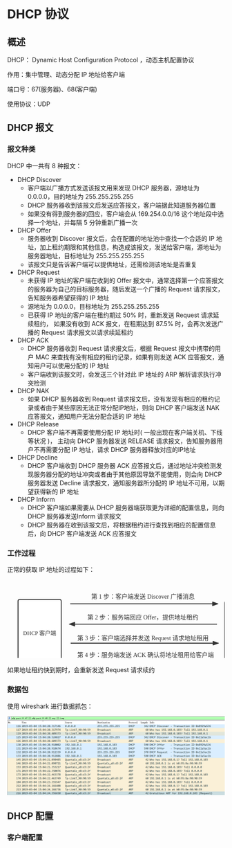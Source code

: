# DHCP 协议

## 概述

DHCP： Dynamic Host Configuration Protocol ，动态主机配置协议

作用：集中管理、动态分配 IP 地址给客户端

端口号：67(服务器)、68(客户端)

使用协议：UDP

## DHCP 报文

### 报文种类

DHCP 中一共有 8 种报文：

+ DHCP  Discover 
  + 客户端以广播方式发送该报文用来发现 DHCP 服务器，源地址为 0.0.0.0，目的地址为 255.255.255.255  
  + DHCP 服务器收到该报文后发送应答报文，客户端据此知道服务器位置
  + 如果没有得到服务器的回应，客户端会从 169.254.0.0/16 这个地址段中选择一个地址，并每隔 5 分钟重新广播一次
+ DHCP  Offer
  + 服务器收到 Discover 报文后，会在配置的地址池中查找一个合适的 IP 地址，加上租约期限和其他信息，构造成该报文，发送给客户端，源地址为服务器地址，目标地址为 255.255.255.255
  + 该报文只是告诉客户端可以提供地址，还需检测该地址是否重复
+ DHCP  Request
  + 未获得 IP 地址的客户端在收到的 Offer 报文中，通常选择第一个应答报文的服务器为自己的目标服务器，随后发送一个广播的 Request 请求报文，告知服务器希望获得的 IP 地址
  + 源地址为 0.0.0.0，目标地址为 255.255.255.255
  + 已获得 IP 地址的客户端在租约期过 50% 时，重新发送 Request 请求延续租约， 如果没有收到 ACK 报文，在租期达到 87.5% 时，会再次发送广播的 Request 请求报文以请求续延租约
+ DHCP  ACK
  +  DHCP 服务器收到 Request 请求报文后，根据 Request 报文中携带的用户 MAC 来查找有没有相应的租约记录，如果有则发送 ACK 应答报文，通知用户可以使用分配的 IP 地址 
  + 客户端收到该报文时，会发送三个针对此 IP 地址的 ARP 解析请求执行冲突检测
+ DHCP  NAK
  +  如果 DHCP 服务器收到 Request 请求报文后，没有发现有相应的租约记录或者由于某些原因无法正常分配IP地址，则向 DHCP 客户端发送 NAK 应答报文，通知用户无法分配合适的 IP 地址 
+ DHCP  Release
  +  DHCP 客户端不再需要使用分配 IP 地址时( 一般出现在客户端关机、下线等状况 )， 主动向 DHCP 服务器发送 RELEASE 请求报文，告知服务器用户不再需要分配 IP 地址，请求 DHCP 服务器释放对应的IP地址 
+ DHCP  Decline
  +  DHCP 客户端收到 DHCP 服务器 ACK 应答报文后，通过地址冲突检测发现服务器分配的地址冲突或者由于其他原因导致不能使用，则会向 DHCP 服务器发送 Decline 请求报文，通知服务器所分配的 IP 地址不可用，以期望获得新的 IP 地址 
+ DHCP  Inform
  +  DHCP 客户端如果需要从 DHCP 服务器端获取更为详细的配置信息，则向 DHCP 服务器发送Inform 请求报文 
  +  DHCP 服务器在收到该报文后，将根据租约进行查找到相应的配置信息后，向 DHCP 客户端发送 ACK 应答报文 

### 工作过程

正常的获取 IP 地址的过程如下：

<svg id="SvgjsSvg1006" width="631" height="227" xmlns="http://www.w3.org/2000/svg" version="1.1" xmlns:xlink="http://www.w3.org/1999/xlink" xmlns:svgjs="http://svgjs.com/svgjs"><defs id="SvgjsDefs1007"><marker id="SvgjsMarker1022" markerWidth="14" markerHeight="10" refX="10" refY="5" viewBox="0 0 14 10" orient="auto" markerUnits="userSpaceOnUse" stroke-dasharray="0,0"><path id="SvgjsPath1023" d="M0,0 L14,5 L0,10 L0,0" fill="#323232" stroke="#323232" stroke-width="1"></path></marker><marker id="SvgjsMarker1032" markerWidth="14" markerHeight="10" refX="10" refY="5" viewBox="0 0 14 10" orient="auto" markerUnits="userSpaceOnUse" stroke-dasharray="0,0"><path id="SvgjsPath1033" d="M0,0 L14,5 L0,10 L0,0" fill="#323232" stroke="#323232" stroke-width="1"></path></marker><marker id="SvgjsMarker1042" markerWidth="14" markerHeight="10" refX="10" refY="5" viewBox="0 0 14 10" orient="auto" markerUnits="userSpaceOnUse" stroke-dasharray="0,0"><path id="SvgjsPath1043" d="M0,0 L14,5 L0,10 L0,0" fill="#323232" stroke="#323232" stroke-width="1"></path></marker><marker id="SvgjsMarker1052" markerWidth="14" markerHeight="10" refX="10" refY="5" viewBox="0 0 14 10" orient="auto" markerUnits="userSpaceOnUse" stroke-dasharray="0,0"><path id="SvgjsPath1053" d="M0,0 L14,5 L0,10 L0,0" fill="#323232" stroke="#323232" stroke-width="1"></path></marker></defs><g id="SvgjsG1008" transform="translate(25,46)"><path id="SvgjsPath1009" d="M 0 4Q 0 0 4 0L 96 0Q 100 0 100 4L 100 148Q 100 152 96 152L 4 152Q 0 152 0 148Z" stroke="rgba(50,50,50,1)" stroke-width="2" fill-opacity="1" fill="#ffffff"></path><g id="SvgjsG1010"><text id="SvgjsText1011" font-family="微软雅黑" text-anchor="middle" font-size="13px" width="80px" fill="#323232" font-weight="400" align="middle" lineHeight="125%" anchor="middle" family="微软雅黑" size="13px" weight="400" font-style="" opacity="1" y="66.375" transform="rotate(0)"><tspan id="SvgjsTspan1012" dy="16" x="50"><tspan id="SvgjsTspan1013" style="text-decoration:;">DHCP 客户端</tspan></tspan></text></g></g><g id="SvgjsG1014" transform="translate(504,50)"><path id="SvgjsPath1015" d="M 0 4Q 0 0 4 0L 98 0Q 102 0 102 4L 102 148Q 102 152 98 152L 4 152Q 0 152 0 148Z" stroke="rgba(50,50,50,1)" stroke-width="2" fill-opacity="1" fill="#ffffff"></path><g id="SvgjsG1016"><text id="SvgjsText1017" font-family="微软雅黑" text-anchor="middle" font-size="13px" width="82px" fill="#323232" font-weight="400" align="middle" lineHeight="125%" anchor="middle" family="微软雅黑" size="13px" weight="400" font-style="" opacity="1" y="66.375" transform="rotate(0)"><tspan id="SvgjsTspan1018" dy="16" x="51"><tspan id="SvgjsTspan1019" style="text-decoration:;">DHCP 服务端</tspan></tspan></text></g></g><g id="SvgjsG1020"><path id="SvgjsPath1021" d="M146 56L315.5 56L315.5 56L485 56" stroke="#323232" stroke-width="2" fill="none" marker-end="url(#SvgjsMarker1022)"></path></g><g id="SvgjsG1024" transform="translate(156,25)"><path id="SvgjsPath1025" d="M 0 0L 317 0L 317 25L 0 25Z" stroke="none" fill="none"></path><g id="SvgjsG1026"><text id="SvgjsText1027" font-family="微软雅黑" text-anchor="middle" font-size="14px" width="317px" fill="#323232" font-weight="400" align="middle" lineHeight="125%" anchor="middle" family="微软雅黑" size="14px" weight="400" font-style="" opacity="1" y="1.75" transform="rotate(0)"><tspan id="SvgjsTspan1028" dy="17" x="158.5"><tspan id="SvgjsTspan1029" style="text-decoration:;">第 1 步：客户端发送 Discover 广播消息</tspan></tspan></text></g></g><g id="SvgjsG1030"><path id="SvgjsPath1031" d="M486 103L316.5 103L316.5 103L147 103" stroke="#323232" stroke-width="2" fill="none" marker-end="url(#SvgjsMarker1032)"></path></g><g id="SvgjsG1034" transform="translate(156,73)"><path id="SvgjsPath1035" d="M 0 0L 317 0L 317 25L 0 25Z" stroke="none" fill="none"></path><g id="SvgjsG1036"><text id="SvgjsText1037" font-family="微软雅黑" text-anchor="middle" font-size="14px" width="317px" fill="#323232" font-weight="400" align="middle" lineHeight="125%" anchor="middle" family="微软雅黑" size="14px" weight="400" font-style="" opacity="1" y="1.75" transform="rotate(0)"><tspan id="SvgjsTspan1038" dy="17" x="158.5"><tspan id="SvgjsTspan1039" style="text-decoration:;">第 2 步：服务端回应 Offer，提供地址租约</tspan></tspan></text></g></g><g id="SvgjsG1040"><path id="SvgjsPath1041" d="M147 147L316.5 147L316.5 147L486 147" stroke="#323232" stroke-width="2" fill="none" marker-end="url(#SvgjsMarker1042)"></path></g><g id="SvgjsG1044" transform="translate(156,121)"><path id="SvgjsPath1045" d="M 0 0L 317 0L 317 25L 0 25Z" stroke="none" fill="none"></path><g id="SvgjsG1046"><text id="SvgjsText1047" font-family="微软雅黑" text-anchor="middle" font-size="14px" width="317px" fill="#323232" font-weight="400" align="middle" lineHeight="125%" anchor="middle" family="微软雅黑" size="14px" weight="400" font-style="" opacity="1" y="1.75" transform="rotate(0)"><tspan id="SvgjsTspan1048" dy="17" x="158.5"><tspan id="SvgjsTspan1049" style="text-decoration:;">第 3 步：客户端选择并发送 Request 请求地址租用</tspan></tspan></text></g></g><g id="SvgjsG1050"><path id="SvgjsPath1051" d="M486 188L318 188L318 188L150 188" stroke="#323232" stroke-width="2" fill="none" marker-end="url(#SvgjsMarker1052)"></path></g><g id="SvgjsG1054" transform="translate(156,161)"><path id="SvgjsPath1055" d="M 0 0L 329 0L 329 23L 0 23Z" stroke="none" fill="none"></path><g id="SvgjsG1056"><text id="SvgjsText1057" font-family="微软雅黑" text-anchor="middle" font-size="14px" width="329px" fill="#323232" font-weight="400" align="middle" lineHeight="125%" anchor="middle" family="微软雅黑" size="14px" weight="400" font-style="" opacity="1" y="0.75" transform="rotate(0)"><tspan id="SvgjsTspan1058" dy="17" x="164.5"><tspan id="SvgjsTspan1059" style="text-decoration:;">第 4 步：服务端发送 ACK 确认将地址租用给客户端</tspan></tspan></text></g></g></svg>

如果地址租约快到期时，会重新发送 Request 请求续约

### 数据包

使用 wireshark 进行数据抓包：

![discover](./images/DHCP1.png)



## DHCP 配置

### 客户端配置





